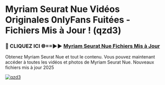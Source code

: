# Myriam Seurat Nue Vidéos Originales 0nlyFans Fuitées - Fichiers Mis à Jour ! (qzd3)

<h3>🔴 CLIQUEZ ICI 🌐==►► <a href="https://tinyurl.com/2pmr4ezf" rel="nofollow">Myriam Seurat Nue Fichiers Mis à Jour</a></h3>

Obtenez Myriam Seurat Nue et tout le contenu. Vous pouvez maintenant accéder à toutes les vidéos et photos de Myriam Seurat Nue. Nouveaux fichiers mis à jour 2025

[![qzd3](https://i.imgur.com/6SNvagu.gif)](https://tinyurl.com/2pmr4ezf)
